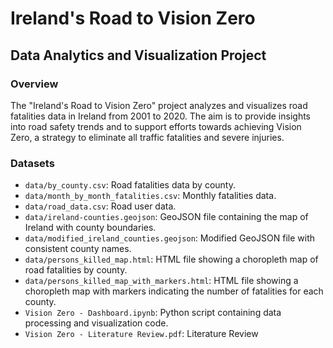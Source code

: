 # Ireland's Road to Vision Zero

## Data Analytics and Visualization Project

### Overview

The "Ireland's Road to Vision Zero" project analyzes and visualizes road fatalities data in Ireland from 2001 to 2020. The aim is to provide insights into road safety trends and to support efforts towards achieving Vision Zero, a strategy to eliminate all traffic fatalities and severe injuries.


### Datasets


- `data/by_county.csv`: Road fatalities data by county.
- `data/month_by_month_fatalities.csv`: Monthly fatalities data.
- `data/road_data.csv`: Road user data.
- `data/ireland-counties.geojson`: GeoJSON file containing the map of Ireland with county boundaries.
- `data/modified_ireland_counties.geojson`: Modified GeoJSON file with consistent county names.
- `data/persons_killed_map.html`: HTML file showing a choropleth map of road fatalities by county.
- `data/persons_killed_map_with_markers.html`: HTML file showing a choropleth map with markers indicating the number of fatalities for each county.
- `Vision Zero - Dashboard.ipynb`: Python script containing data processing and visualization code.
- `Vision Zero - Literature Review.pdf`: Literature Review
